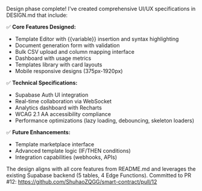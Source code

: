 Design phase complete! I've created comprehensive UI/UX specifications in DESIGN.md that include:

✅ **Core Features Designed:**
- Template Editor with {{variable}} insertion and syntax highlighting
- Document generation form with validation
- Bulk CSV upload and column mapping interface  
- Dashboard with usage metrics
- Templates library with card layouts
- Mobile responsive designs (375px-1920px)

✅ **Technical Specifications:**
- Supabase Auth UI integration
- Real-time collaboration via WebSocket
- Analytics dashboard with Recharts
- WCAG 2.1 AA accessibility compliance
- Performance optimizations (lazy loading, debouncing, skeleton loaders)

✅ **Future Enhancements:**
- Template marketplace interface
- Advanced template logic (IF/THEN conditions)
- Integration capabilities (webhooks, APIs)

The design aligns with all core features from README.md and leverages the existing Supabase backend (5 tables, 4 Edge Functions). Committed to PR #12: https://github.com/ShuhaoZQGG/smart-contract/pull/12
